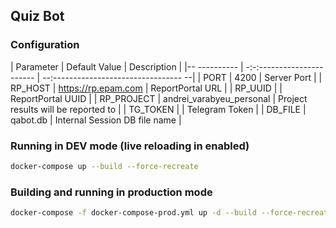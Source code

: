 ## Quiz Bot

### Configuration

| Parameter    | Default Value              | Description                           |
|-- ---------- | -:-:---------------------- | --:-------------------------------- --|
| PORT         | 4200                       | Server Port                           |
| RP_HOST      | https://rp.epam.com        | ReportPortal URL                      |
| RP_UUID      |                            | ReportPortal UUID                     |
| RP_PROJECT   | andrei_varabyeu_personal   | Project results will be reported to   |
| TG_TOKEN     |                            | Telegram Token                        |
| DB_FILE      | qabot.db                   | Internal Session DB file name         |


### Running in DEV mode (live reloading in enabled)
```sh
docker-compose up --build --force-recreate
```


### Building and running in production mode
```sh
docker-compose -f docker-compose-prod.yml up -d --build --force-recreate
```